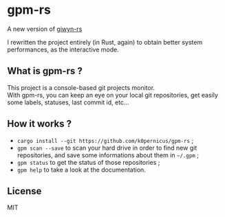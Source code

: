 # gpm-rs
A new version of [giwyn-rs](https://github.com/k0pernicus/giwyn-rs)

I rewritten the project entirely (in Rust, again) to obtain better system performances, as the interactive mode.

## What is gpm-rs ?
This project is a console-based git projects monitor.  
With gpm-rs, you can keep an eye on your local git repositories, get easily some labels, statuses, last commit id, etc...

## How it works ?

* `cargo install --git https://github.com/k0pernicus/gpm-rs` ;
* `gpm scan --save` to scan your hard drive in order to find new git repositories, and save some informations about them in `~/.gpm` ;
* `gpm status` to get the status of those repositories ;
* `gpm help` to take a look at the documentation.

## License

MIT
